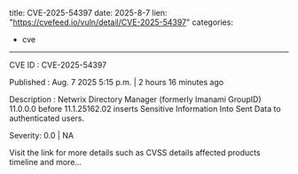  
title: CVE-2025-54397
date: 2025-8-7
lien: "https://cvefeed.io/vuln/detail/CVE-2025-54397"
categories:
  - cve
---

CVE ID : CVE-2025-54397

Published :  Aug. 7
2025
5:15 p.m. | 2 hours
16 minutes ago

Description : Netwrix Directory Manager (formerly Imanami GroupID) 11.0.0.0 before 11.1.25162.02 inserts Sensitive Information Into Sent Data to authenticated users.

Severity: 0.0 | NA

Visit the link for more details
such as CVSS details
affected products
timeline
and more...

